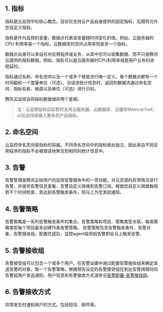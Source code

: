 ## 1. 指标
指标是云监控中的核心概念。目前仅支持云产品自身提供的固定指标，后期将允许您自定义指标。

指标是作为监控的变量，数据点代表该变量随时间变化的值。例如，云服务器的 CPU 利用率是一个指标，云数据库的空间占用率则是另一个指标。

数据点自身可以来自任何应用程序或业务，从其中您可以收集数据，而不只是腾讯云提供的指标数据。例如，指标可以是云服务器的CPU利用率或是用户业务的进程延时。

指标通过名称、命名空间以及一个或多个维度进行唯一定义。每个数据点都有一个时间戳和一个度量单位（可选）。当请求统计信息时，返回的数据流通过命名空间、指标名称、维度以及单位（可选）进行识别。

腾讯云监控会将指标数据储存两个星期。

>注：云监控指标目前暂时支持云服务器、云数据库、云缓存Memcached，以后会持续接入更多的产品指标。

## 2. 命名空间
云监控命名空间是指标的容器。不同命名空间中的指标彼此独立，因此来自不同应用程序的指标不会被错误地聚合到相同的统计信息中。

## 3. 告警
告警管理是腾讯云给用户的监控告警服务中的一项功能，对云资源的异常情况进行告警，并提供告警信息查看、告警自定义阈值和告警订阅。根据您自定义阈值每隔若干个时间检查，若达到告警触发条件，则马上为您发起通知。

## 4. 告警策略
告警策略是一系列告警触发条件的集合。告警策略和项目、策略类型关联，每类策略类型每个项目最多创建15条告警策略。
告警策略包含告警触发条件、告警对象、告警接收组。配置完成后，监控agent探测到告警即会马上触发告警。

## 5. 告警接收组
告警接受组可以包含一个或多个用户。在告警设置中通过配置告警接收组来确定发送告警的对象。每一个告警策略，根据预先设定的告警接受组在到达告警阈值时向告警组用户发送通知。用户信息和告警接收方式请参见[告警配置-告警接收组](http://www.qcloud.com/doc/product/248/%E5%91%8A%E8%AD%A6%E9%85%8D%E7%BD%AE#3.-告警接收组)。

## 6. 告警接收方式
异常发生时通知用户的方式。包括短信、邮件等。
